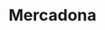 ---
title: "Mercadona"
url: /ciudad-real/mercadona-calle-inmaculada-concepcion/
shop: supermercado
---
